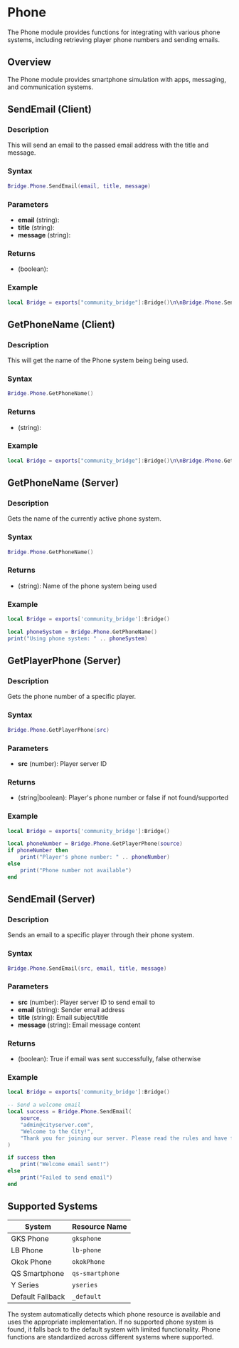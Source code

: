 # <i class="fas fa-mobile-alt"></i> Phone

<!--META
nav: true
toc: true
description: The Phone module provides functions for integrating with various phone systems, including retrieving player phone numbers and sending emails.
-->

The Phone module provides functions for integrating with various phone systems, including retrieving player phone numbers and sending emails.

## Overview

The Phone module provides smartphone simulation with apps, messaging, and communication systems.

## SendEmail (Client)

### Description
This will send an email to the passed email address with the title and message.

### Syntax
```lua
Bridge.Phone.SendEmail(email, title, message)
```

### Parameters
- **email** (string): 
- **title** (string): 
- **message** (string): 

### Returns
- (boolean): 

### Example
```lua
local Bridge = exports["community_bridge"]:Bridge()\n\nBridge.Phone.SendEmail()
```

## GetPhoneName (Client)

### Description
This will get the name of the Phone system being being used.

### Syntax
```lua
Bridge.Phone.GetPhoneName()
```

### Returns
- (string): 

### Example
```lua
local Bridge = exports["community_bridge"]:Bridge()\n\nBridge.Phone.GetPhoneName()
```

## GetPhoneName (Server)

### Description
Gets the name of the currently active phone system.

### Syntax
```lua
Bridge.Phone.GetPhoneName()
```

### Returns
- (string): Name of the phone system being used

### Example
```lua
local Bridge = exports['community_bridge']:Bridge()

local phoneSystem = Bridge.Phone.GetPhoneName()
print("Using phone system: " .. phoneSystem)
```

## GetPlayerPhone (Server)

### Description
Gets the phone number of a specific player.

### Syntax
```lua
Bridge.Phone.GetPlayerPhone(src)
```

### Parameters
- **src** (number): Player server ID

### Returns
- (string|boolean): Player's phone number or false if not found/supported

### Example
```lua
local Bridge = exports['community_bridge']:Bridge()

local phoneNumber = Bridge.Phone.GetPlayerPhone(source)
if phoneNumber then
    print("Player's phone number: " .. phoneNumber)
else
    print("Phone number not available")
end
```

## SendEmail (Server)

### Description
Sends an email to a specific player through their phone system.

### Syntax
```lua
Bridge.Phone.SendEmail(src, email, title, message)
```

### Parameters
- **src** (number): Player server ID to send email to
- **email** (string): Sender email address
- **title** (string): Email subject/title
- **message** (string): Email message content

### Returns
- (boolean): True if email was sent successfully, false otherwise

### Example
```lua
local Bridge = exports['community_bridge']:Bridge()

-- Send a welcome email
local success = Bridge.Phone.SendEmail(
    source,
    "admin@cityserver.com",
    "Welcome to the City!",
    "Thank you for joining our server. Please read the rules and have fun!"
)

if success then
    print("Welcome email sent!")
else
    print("Failed to send email")
end
```

## Supported Systems

| System | Resource Name |
|--------|---------------|
| GKS Phone | `gksphone` |
| LB Phone | `lb-phone` |
| Okok Phone | `okokPhone` |
| QS Smartphone | `qs-smartphone` |
| Y Series | `yseries` |
| Default Fallback | `_default` |

The system automatically detects which phone resource is available and uses the appropriate implementation. If no supported phone system is found, it falls back to the default system with limited functionality. Phone functions are standardized across different systems where supported.